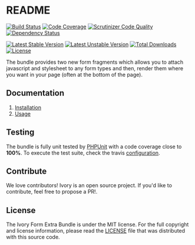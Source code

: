 # README

[![Build Status](https://travis-ci.org/egeloen/IvoryFormExtraBundle.svg?branch=master)](http://travis-ci.org/egeloen/IvoryFormExtraBundle)
[![Code Coverage](https://scrutinizer-ci.com/g/egeloen/IvoryFormExtraBundle/badges/coverage.png?b=master)](https://scrutinizer-ci.com/g/egeloen/IvoryFormExtraBundle/?branch=master)
[![Scrutinizer Code Quality](https://scrutinizer-ci.com/g/egeloen/IvoryFormExtraBundle/badges/quality-score.png?b=master)](https://scrutinizer-ci.com/g/egeloen/IvoryFormExtraBundle/?branch=master)
[![Dependency Status](http://www.versioneye.com/php/egeloen:ckeditor-bundle/badge.svg)](http://www.versioneye.com/php/egeloen:form-extra-bundle)

[![Latest Stable Version](https://poser.pugx.org/egeloen/form-extra-bundle/v/stable.svg)](https://packagist.org/packages/egeloen/form-extra-bundle)
[![Latest Unstable Version](https://poser.pugx.org/egeloen/form-extra-bundle/v/unstable.svg)](https://packagist.org/packages/egeloen/form-extra-bundle)
[![Total Downloads](https://poser.pugx.org/egeloen/form-extra-bundle/downloads.svg)](https://packagist.org/packages/egeloen/form-extra-bundle)
[![License](https://poser.pugx.org/egeloen/form-extra-bundle/license.svg)](https://packagist.org/packages/egeloen/form-extra-bundle)

The bundle provides two new form fragments which allows you to attach javascript and stylesheet to any form types
and then, render them where you want in your page (often at the bottom of the page).

## Documentation

 1. [Installation](/Resources/doc/installation.md)
 2. [Usage](/Resources/doc/usage.md)

## Testing

The bundle is fully unit tested by [PHPUnit](http://www.phpunit.de/) with a code coverage close to **100%**. To
execute the test suite, check the travis [configuration](/.travis.yml).

## Contribute

We love contributors! Ivory is an open source project. If you'd like to contribute, feel free to propose a PR!.

## License

The Ivory Form Extra Bundle is under the MIT license. For the full copyright and license information, please read 
the [LICENSE](/LICENSE) file that was distributed with this source code.
